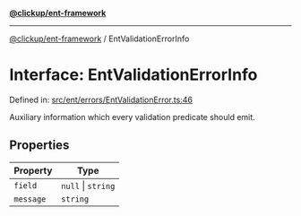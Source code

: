 [**@clickup/ent-framework**](../README.md)

***

[@clickup/ent-framework](../globals.md) / EntValidationErrorInfo

# Interface: EntValidationErrorInfo

Defined in: [src/ent/errors/EntValidationError.ts:46](https://github.com/clickup/ent-framework/blob/master/src/ent/errors/EntValidationError.ts#L46)

Auxiliary information which every validation predicate should emit.

## Properties

| Property | Type |
| ------ | ------ |
| <a id="field"></a> `field` | `null` \| `string` |
| <a id="message"></a> `message` | `string` |
